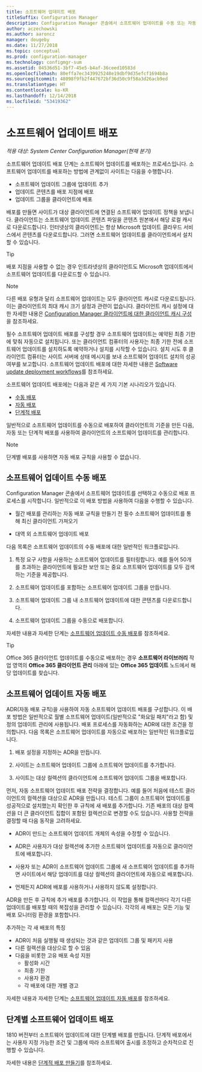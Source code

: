 ```yaml
---
title: 소프트웨어 업데이트 배포
titleSuffix: Configuration Manager
description: Configuration Manager 콘솔에서 소프트웨어 업데이트를 수동 또는 자동으로 배포하는 방법에 대해 알아봅니다.
author: aczechowski
ms.author: aaroncz
manager: dougeby
ms.date: 11/27/2018
ms.topic: conceptual
ms.prod: configuration-manager
ms.technology: configmgr-sum
ms.assetid: 04536d51-3bf7-45e5-b4af-36ceed10583d
ms.openlocfilehash: 80effa7ec3439925248e19dbf9d35efcf1694b8a
ms.sourcegitcommit: 48098f9fb2f447672bf36d50c9f58a3d26acb9ed
ms.translationtype: HT
ms.contentlocale: ko-KR
ms.lasthandoff: 12/14/2018
ms.locfileid: "53419362"
---
```

# <a name="deploy-software-updates"></a>소프트웨어 업데이트 배포  

*적용 대상: System Center Configuration Manager(현재 분기)*

소프트웨어 업데이트 배포 단계는 소프트웨어 업데이트를 배포하는 프로세스입니다. 소프트웨어 업데이트를 배포하는 방법에 관계없이 사이트는 다음을 수행합니다.
- 소프트웨어 업데이트 그룹에 업데이트 추가
- 업데이트 콘텐츠를 배포 지점에 배포
- 업데이트 그룹을 클라이언트에 배포  

배포를 만들면 사이트가 대상 클라이언트에 연결된 소프트웨어 업데이트 정책을 보냅니다. 클라이언트는 소프트웨어 업데이트 콘텐츠 파일을 콘텐츠 원본에서 해당 로컬 캐시로 다운로드합니다. 인터넷상의 클라이언트는 항상 Microsoft 업데이트 클라우드 서비스에서 콘텐츠를 다운로드합니다. 그러면 소프트웨어 업데이트를 클라이언트에서 설치할 수 있습니다.   

> [!Tip]  
>  배포 지점을 사용할 수 없는 경우 인트라넷상의 클라이언트도 Microsoft 업데이트에서 소프트웨어 업데이트를 다운로드할 수 있습니다.  

> [!NOTE]  
>  다른 배포 유형과 달리 소프트웨어 업데이트는 모두 클라이언트 캐시로 다운로드됩니다. 이는 클라이언트의 최대 캐시 크기 설정과 관련이 없습니다. 클라이언트 캐시 설정에 대한 자세한 내용은 [Configuration Manager 클라이언트에 대한 클라이언트 캐시 구성](/sccm/core/clients/manage/manage-clients#BKMK_ClientCache)을 참조하세요.  

필수 소프트웨어 업데이트 배포를 구성할 경우 소프트웨어 업데이트는 예약된 최종 기한에 맞춰 자동으로 설치됩니다. 또는 클라이언트 컴퓨터의 사용자는 최종 기한 전에 소프트웨어 업데이트를 설치하도록 예약하거나 설치를 시작할 수 있습니다. 설치 시도 후 클라이언트 컴퓨터는 사이트 서버에 상태 메시지를 보내 소프트웨어 업데이트 설치의 성공 여부를 보고합니다. 소프트웨어 업데이트 배포에 대한 자세한 내용은 [Software update deployment workflows](/sccm/sum/understand/software-updates-introduction#BKMK_DeploymentWorkflows)를 참조하세요.  

소프트웨어 업데이트 배포에는 다음과 같은 세 가지 기본 시나리오가 있습니다. 
- [수동 배포](#BKMK_ManualDeployment)  
- [자동 배포](#bkmk_auto)  
- [단계적 배포](#bkmk_phased)  

일반적으로 소프트웨어 업데이트를 수동으로 배포하여 클라이언트의 기준을 만든 다음, 자동 또는 단계적 배포를 사용하여 클라이언트의 소프트웨어 업데이트를 관리합니다.  

> [!Note]  
> 단계별 배포를 사용하면 자동 배포 규칙을 사용할 수 없습니다.



## <a name="BKMK_ManualDeployment"></a> 소프트웨어 업데이트 수동 배포
Configuration Manager 콘솔에서 소프트웨어 업데이트를 선택하고 수동으로 배포 프로세스를 시작합니다. 일반적으로 이 배포 방법을 사용하여 다음을 수행할 수 있습니다.  

- 월간 배포를 관리하는 자동 배포 규칙을 만들기 전 필수 소프트웨어 업데이트를 통해 최신 클라이언트 가져오기  

- 대역 외 소프트웨어 업데이트 배포  


다음 목록은 소프트웨어 업데이트의 수동 배포에 대한 일반적인 워크플로입니다.  

1. 특정 요구 사항을 사용하는 소프트웨어 업데이트를 필터링합니다. 예를 들어 50개를 초과하는 클라이언트에 필요한 보안 또는 중요 소프트웨어 업데이트를 모두 검색하는 기준을 제공합니다.  

2. 소프트웨어 업데이트를 포함하는 소프트웨어 업데이트 그룹을 만듭니다.  

3. 소프트웨어 업데이트 그룹 내 소프트웨어 업데이트에 대한 콘텐츠를 다운로드합니다.  

4. 소프트웨어 업데이트 그룹을 수동으로 배포합니다.  

자세한 내용과 자세한 단계는 [소프트웨어 업데이트 수동 배포](manually-deploy-software-updates.md)를 참조하세요.

> [!Tip]  
> Office 365 클라이언트 업데이트를 수동으로 배포하는 경우 **소프트웨어 라이브러리** 작업 영역의 **Office 365 클라이언트 관리** 아래에 있는 **Office 365 업데이트** 노드에서 해당 업데이트를 찾습니다.  



## <a name="bkmk_auto"></a> 소프트웨어 업데이트 자동 배포

ADR(자동 배포 규칙)을 사용하여 자동 소프트웨어 업데이트 배포를 구성합니다. 이 배포 방법은 일반적으로 월별 소프트웨어 업데이트(일반적으로 "화요일 패치"라고 함) 및 정의 업데이트 관리에 사용됩니다. 배포 프로세스를 자동화하는 ADR에 대한 조건을 정의합니다. 다음 목록은 소프트웨어 업데이트를 자동으로 배포하는 일반적인 워크플로입니다.  

1.  배포 설정을 지정하는 ADR을 만듭니다.  

2.  사이트는 소프트웨어 업데이트 그룹에 소프트웨어 업데이트를 추가합니다.  

3.  사이트는 대상 컬렉션의 클라이언트에 소프트웨어 업데이트 그룹을 배포합니다.  

먼저, 자동 소프트웨어 업데이트 배포 전략을 결정합니다. 예를 들어 처음에 테스트 클라이언트의 컬렉션을 대상으로 ADR을 만듭니다. 테스트 그룹이 소프트웨어 업데이트를 성공적으로 설치했는지 확인한 후 규칙에 새 배포를 추가합니다. 기존 배포의 대상 컬렉션을 더 큰 클라이언트 집합이 포함된 컬렉션으로 변경할 수도 있습니다. 사용할 전략을 결정할 때 다음 동작을 고려하세요.  

- ADR이 만드는 소프트웨어 업데이트 개체의 속성을 수정할 수 있습니다.   

- ADR은 사용자가 대상 컬렉션에 추가한 소프트웨어 업데이트를 자동으로 클라이언트에 배포합니다.  

- 사용자 또는 ADR이 소프트웨어 업데이트 그룹에 새 소프트웨어 업데이트를 추가하면 사이트에서 해당 업데이트를 대상 컬렉션의 클라이언트에 자동으로 배포합니다.  

- 언제든지 ADR에 배포를 사용하거나 사용하지 않도록 설정합니다.  


ADR을 만든 후 규칙에 추가 배포를 추가합니다. 이 작업을 통해 컬렉션마다 각기 다른 업데이트를 배포할 때의 복잡성을 관리할 수 있습니다. 각각의 새 배포는 모든 기능 및 배포 모니터링 환경을 포함합니다.  

추가하는 각 새 배포의 특징  

- ADR이 처음 실행될 때 생성되는 것과 같은 업데이트 그룹 및 패키지 사용  
- 다른 컬렉션을 대상으로 할 수 있음  
- 다음을 비롯한 고유 배포 속성 지원  
  -   활성화 시간  
  -   최종 기한  
  -   사용자 환경  
  -   각 배포에 대한 개별 경고  


자세한 내용과 자세한 단계는 [소프트웨어 업데이트 자동 배포](automatically-deploy-software-updates.md)를 참조하세요.



## <a name="bkmk_phased"></a> 단계별 소프트웨어 업데이트 배포

<!--1358146--> 1810 버전부터 소프트웨어 업데이트에 대한 단계별 배포를 만듭니다. 단계적 배포에서는 사용자 지정 가능한 조건 및 그룹에 따라 소프트웨어 출시를 조정하고 순차적으로 진행할 수 있습니다.

자세한 내용은 [단계적 배포 만들기](/sccm/osd/deploy-use/create-phased-deployment-for-task-sequence?toc=/sccm/sum/toc.json&bc=/sccm/sum/breadcrumb/toc.json)를 참조하세요.

